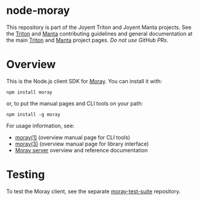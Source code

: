 <!--
    This Source Code Form is subject to the terms of the Mozilla Public
    License, v. 2.0. If a copy of the MPL was not distributed with this
    file, You can obtain one at http://mozilla.org/MPL/2.0/.
-->

<!--
    Copyright (c) 2016, Joyent, Inc.
-->

# node-moray

This repository is part of the Joyent Triton and Joyent Manta projects. See the
[Triton](https://github.com/joyent/triton/blob/master/CONTRIBUTING.md) and
[Manta](https://github.com/joyent/manta/blob/master/CONTRIBUTING.md)
contributing guidelines and general documentation at the main
[Triton](https://github.com/joyent/triton) and
[Manta](http://github.com/joyent/manta) project pages. *Do not use GitHub PRs*.


# Overview

This is the Node.js client SDK for [Moray](https://github.com/joyent/moray).
You can install it with:

    npm install moray

or, to put the manual pages and CLI tools on your path:

    npm install -g moray

For usage information, see:

* [moray(1)](./docs/man/man1/moray.md) (overview manual page for CLI tools)
* [moray(3)](./docs/man/man1/moray.md) (overview manual page for library
  interface)
* [Moray server](https://github.com/joyent/moray) overview and reference
  documentation

# Testing

To test the Moray client, see the separate
[moray-test-suite](https://github.com/joyent/moray-test-suite) repository.
